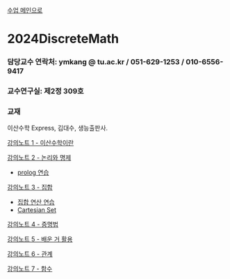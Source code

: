[수업 메인으로](https://github.com/dknife/dknife.github.io/wiki/Lecture_Homepage)

# 2024DiscreteMath


### 담당교수 연락처: ymkang @ tu.ac.kr / 051-629-1253 / 010-6556-9417

### 교수연구실: 제2정 309호

### 교재

이산수학 Express, 김대수, 생능출판사.

[강의노트 1 - 이산수학이란](https://github.com/dknife/2024DiscreteMath/raw/main/LectureNotes/%EC%9D%B4%EC%82%B0%EC%88%98%ED%95%99_1%EC%9E%A5_%EC%9D%B4%EC%82%B0%EC%88%98%ED%95%99%EC%9D%98%20%EA%B0%9C%EC%9A%94.pdf)

[강의노트 2 - 논리와 명제](https://github.com/dknife/2024DiscreteMath/raw/main/LectureNotes/%EC%9D%B4%EC%82%B0%EC%88%98%ED%95%99_2%EC%9E%A5_%EB%85%BC%EB%A6%AC%EC%99%80%20%EB%AA%85%EC%A0%9C.pdf)

* [prolog 연습](https://github.com/dknife/2024DiscreteMath/raw/main/LectureNotes/%EC%9D%B4%EC%82%B0%EC%88%98%ED%95%99_2%EC%9E%A5_%EB%B3%B4%EC%A1%B0%EC%9E%90%EB%A3%8C_Prolog%20%EC%97%B0%EC%8A%B5%ED%95%98%EA%B8%B0.pdf)

[강의노트 3 - 집합](https://github.com/dknife/2024DiscreteMath/raw/main/LectureNotes/%EC%9D%B4%EC%82%B0%EC%88%98%ED%95%99_3%EC%9E%A5_%EC%A7%91%ED%95%A9%EB%A1%A0.pdf)

* [집합 연산 연습](https://colab.research.google.com/drive/1zS3Mx-rQs53KjW2PhBdj8nX_98Y8xFfx?usp=sharing)
* [Cartesian Set](https://colab.research.google.com/drive/1BQMmZ7Ev5U5TnktX01AKpf6sGKYvhYiD?usp=sharing)

[강의노트 4 - 증명법](https://github.com/dknife/2024DiscreteMath/raw/main/LectureNotes/%EC%9D%B4%EC%82%B0%EC%88%98%ED%95%99_4%EC%9E%A5_%EC%A6%9D%EB%AA%85%EB%B2%95.pdf)

[강의노트 5 - 배운 거 활용](https://github.com/dknife/2024DiscreteMath/raw/main/LectureNotes/%EC%9D%B4%EC%82%B0%EC%88%98%ED%95%99_4%EC%9E%A5%EA%B9%8C%EC%A7%80_%EB%B0%B0%EC%9A%B4%EA%B1%B0%ED%99%9C%EC%9A%A9.pdf)


[강의노트 6 - 관계](https://github.com/dknife/2024DiscreteMath/raw/main/LectureNotes/%EC%9D%B4%EC%82%B0%EC%88%98%ED%95%99_5%EC%9E%A5_%EA%B4%80%EA%B3%84.pdf)

[강의노트 7 - 함수]()

